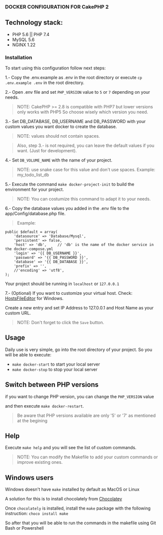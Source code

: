 ### DOCKER CONFIGURATION FOR CakePHP 2

## Technology stack:
- PHP 5.6 || PHP 7.4
- MySQL 5.6
- NGINX 1.22

### Installation

To start using this configuration follow next steps:

1.- Copy the .env.example as .env in the root directory or execute `cp .env.example .env` in the root directory.

2.- Open .env file and set `PHP_VERSION` value to `5` or `7` depending on your needs.

> NOTE: CakePHP >= 2.8 is compatible with PHP7 but lower versions only works with PHP5
So choose wisely which version you need.

3.- Set DB_DATABASE, DB_USERNAME and DB_PASSWORD with your custom values you want docker to create the database.

> NOTE: values should not contain spaces.

> Also, step 3.- is not required, you can leave the default values if you want. (Just for development).

4.- Set `DB_VOLUME_NAME` with the name of your project.

> NOTE: use snake case for this value and don't use spaces. Example: my_todo_list_db

5.- Execute the command `make docker-project-init` to build the environment for your project.
> NOTE: You can costumize this command to adapt it to your needs.

6.- Copy the database values you added in the .env file to the app/Config/database.php file.

> Example:

```
public $default = array(
	'datasource' => 'Database/Mysql',
	'persistent' => false,
	'host' => 'db',     // 'db' is the name of the docker service in the docker-compose.yml
	'login' => '{{ DB_USERNAME }}',
	'password' => '{{ DB_PASSWORD }}',
	'database' => '{{ DB_DATABASE }}',
	'prefix' => '',
	//'encoding' => 'utf8',
);
```

Your project should be running in `localhost` or `127.0.0.1`

7.- (Optional) If you want to customize your virtual host. Check: [HostsFileEditor](https://github.com/scottlerch/HostsFileEditor) for Windows.

Create a new entry and set IP Address to 127.0.0.1 and Host Name as your custom URL.
> NOTE: Don't forget to click the `Save` button.

## Usage

Daily use is very simple, go into the root directory of your project.
So you will be able to execute:

- `make docker-start` to start your local server
- `make docker-stop` to stop your local server


## Switch between PHP versions

if you want to change PHP version, you can change the `PHP_VERSION` value

and then execute `make docker-restart`.

> Be aware that PHP versions available are only '5' or '7' as mentioned at the begining

## Help

Execute `make help` and you will see the list of custom commands.

> NOTE: You can modify the Makefile to add your custom commands or improve existing ones.

## Windows users

Windows doesn't have `make` installed by default as MacOS or Linux

A solution for this is to install chocolately from [Chocolatey](https://chocolatey.org/install)

Once `chocolately` is installed, install the `make` package with the following instruction: `choco install make`

So after that you will be able to run the commands in the makefile using Git Bash or Powershell
